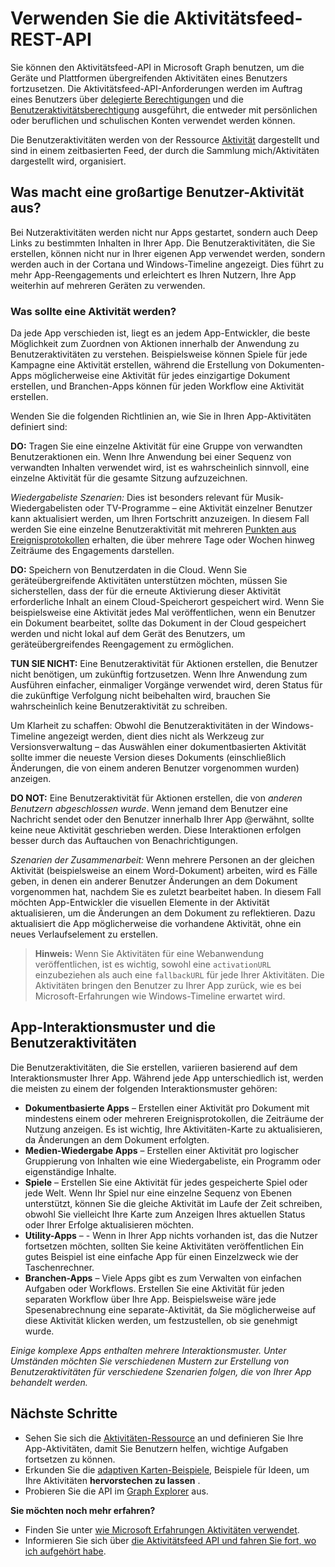 # <a name="use-the-activity-feed-rest-api"></a>Verwenden Sie die Aktivitätsfeed-REST-API

Sie können den Aktivitätsfeed-API in Microsoft Graph benutzen, um die Geräte und Plattformen übergreifenden Aktivitäten eines Benutzers fortzusetzen. Die Aktivitätsfeed-API-Anforderungen werden im Auftrag eines Benutzers über [delegierte Berechtigungen](../../../concepts/permissions_reference.md#delegated-permissions-application-permissions-and-effective-permissions) und die [Benutzeraktivitätsberechtigung](../../../concepts/permissions_reference.md) ausgeführt, die entweder mit persönlichen oder beruflichen und schulischen Konten verwendet werden können. 

Die Benutzeraktivitäten werden von der Ressource [Aktivität](https://developer.microsoft.com/en-us/graph/docs/api-reference/v1.0/resources/projectrome_activity) dargestellt und sind in einem zeitbasierten Feed, der durch die Sammlung mich/Aktivitäten dargestellt wird, organisiert. 
<!-- Add missing content.
Each activity represents a unique... 
-->
## <a name="what-makes-a-great-user-activity"></a>Was macht eine großartige Benutzer-Aktivität aus?

Bei Nutzeraktivitäten werden nicht nur Apps gestartet, sondern auch Deep Links zu bestimmten Inhalten in Ihrer App. Die Benutzeraktivitäten, die Sie erstellen, können nicht nur in Ihrer eigenen App verwendet werden, sondern werden auch in der Cortana und Windows-Timeline angezeigt. Dies führt zu mehr App-Reengagements und erleichtert es Ihren Nutzern, Ihre App weiterhin auf mehreren Geräten zu verwenden.  

### <a name="what-should-become-an-activity"></a>Was sollte eine Aktivität werden? 

Da jede App verschieden ist, liegt es an jedem App-Entwickler, die beste Möglichkeit zum Zuordnen von Aktionen innerhalb der Anwendung zu Benutzeraktivitäten zu verstehen. Beispielsweise können Spiele für jede Kampagne eine Aktivität erstellen, während die Erstellung von Dokumenten-Apps möglicherweise eine Aktivität für jedes einzigartige Dokument erstellen, und Branchen-Apps können für jeden Workflow eine Aktivität erstellen. 

Wenden Sie die folgenden Richtlinien an, wie Sie in Ihren App-Aktivitäten definiert sind:

**DO:** Tragen Sie eine einzelne Aktivität für eine Gruppe von verwandten Benutzeraktionen ein. Wenn Ihre Anwendung bei einer Sequenz von verwandten Inhalten verwendet wird, ist es wahrscheinlich sinnvoll, eine einzelne Aktivität für die gesamte Sitzung aufzuzeichnen.  

*Wiedergabeliste Szenarien:* Dies ist besonders relevant für Musik-Wiedergabelisten oder TV-Programme – eine Aktivität einzelner Benutzer kann aktualisiert werden, um Ihren Fortschritt anzuzeigen. In diesem Fall werden Sie eine einzelne Benutzeraktivität mit mehreren [Punkten aus Ereignisprotokollen](https://developer.microsoft.com/en-us/graph/docs/api-reference/v1.0/resources/projectrome_historyitem) erhalten, die über mehrere Tage oder Wochen hinweg Zeiträume des Engagements darstellen.  

**DO:** Speichern von Benutzerdaten in die Cloud. Wenn Sie geräteübergreifende Aktivitäten unterstützen möchten, müssen Sie sicherstellen, dass der für die erneute Aktivierung dieser Aktivität erforderliche Inhalt an einem Cloud-Speicherort gespeichert wird. Wenn Sie beispielsweise eine Aktivität jedes Mal veröffentlichen, wenn ein Benutzer ein Dokument bearbeitet, sollte das Dokument in der Cloud gespeichert werden und nicht lokal auf dem Gerät des Benutzers, um geräteübergreifendes Reengagement zu ermöglichen.  

**TUN SIE NICHT:** Eine Benutzeraktivität für Aktionen erstellen, die Benutzer nicht benötigen, um zukünftig fortzusetzen. Wenn Ihre Anwendung zum Ausführen einfacher, einmaliger Vorgänge verwendet wird, deren Status für die zukünftige Verfolgung nicht beibehalten wird, brauchen Sie wahrscheinlich keine Benutzeraktivität zu schreiben. 

Um Klarheit zu schaffen: Obwohl die Benutzeraktivitäten in der Windows-Timeline angezeigt werden, dient dies nicht als Werkzeug zur Versionsverwaltung – das Auswählen einer dokumentbasierten Aktivität sollte immer die neueste Version dieses Dokuments (einschließlich Änderungen, die von einem anderen Benutzer vorgenommen wurden) anzeigen.

**DO NOT:** Eine Benutzeraktivität für Aktionen erstellen, die von *anderen Benutzern abgeschlossen wurde*. Wenn jemand dem Benutzer eine Nachricht sendet oder den Benutzer innerhalb Ihrer App @erwähnt, sollte keine neue Aktivität geschrieben werden. Diese Interaktionen erfolgen besser durch das Auftauchen von Benachrichtigungen.  

*Szenarien der Zusammenarbeit:* Wenn mehrere Personen an der gleichen Aktivität (beispielsweise an einem Word-Dokument) arbeiten, wird es Fälle geben, in denen ein anderer Benutzer Änderungen an dem Dokument vorgenommen hat, nachdem Sie es zuletzt bearbeitet haben. In diesem Fall möchten App-Entwickler die visuellen Elemente in der Aktivität aktualisieren, um die Änderungen an dem Dokument zu reflektieren. Dazu aktualisiert die App möglicherweise die vorhandene Aktivität, ohne ein neues Verlaufselement zu erstellen. 

>**Hinweis:** Wenn Sie Aktivitäten für eine Webanwendung veröffentlichen, ist es wichtig, sowohl eine `activationURL` einzubeziehen als auch eine `fallbackURL` für jede Ihrer Aktivitäten. Die Aktivitäten bringen den Benutzer zu Ihrer App zurück, wie es bei Microsoft-Erfahrungen wie Windows-Timeline erwartet wird. 

## <a name="app-interaction-patterns-and-user-activities"></a>App-Interaktionsmuster und die Benutzeraktivitäten 
Die Benutzeraktivitäten, die Sie erstellen, variieren basierend auf dem Interaktionsmuster Ihrer App. Während jede App unterschiedlich ist, werden die meisten zu einem der folgenden Interaktionsmuster gehören: 

* **Dokumentbasierte Apps** – Erstellen einer Aktivität pro Dokument mit mindestens einem oder mehreren Ereignisprotokollen, die Zeiträume der Nutzung anzeigen. Es ist wichtig, Ihre Aktivitäten-Karte zu aktualisieren, da Änderungen an dem Dokument erfolgten. 
* **Medien-Wiedergabe Apps** – Erstellen einer Aktivität pro logischer Gruppierung von Inhalten wie eine Wiedergabeliste, ein Programm oder eigenständige Inhalte. 
* **Spiele** – Erstellen Sie eine Aktivität für jedes gespeicherte Spiel oder jede Welt. Wenn Ihr Spiel nur eine einzelne Sequenz von Ebenen unterstützt, können Sie die gleiche Aktivität im Laufe der Zeit schreiben, obwohl Sie vielleicht Ihre Karte zum Anzeigen Ihres aktuellen Status oder Ihrer Erfolge aktualisieren möchten. 
* **Utility-Apps** – <g id = "3521"> - Wenn in Ihrer App nichts vorhanden ist, das die Nutzer fortsetzen möchten, sollten Sie keine Aktivitäten veröffentlichen Ein gutes Beispiel ist eine einfache App für einen Einzelzweck wie der Taschenrechner. 
* **Branchen-Apps** – Viele Apps gibt es zum Verwalten von einfachen Aufgaben oder Workflows. Erstellen Sie eine Aktivität für jeden separaten Workflow über Ihre App. Beispielsweise wäre jede Spesenabrechnung eine separate-Aktivität, da Sie möglicherweise auf diese Aktivität klicken werden, um festzustellen, ob sie genehmigt wurde.

*Einige komplexe Apps enthalten mehrere Interaktionsmuster. Unter Umständen möchten Sie verschiedenen Mustern zur Erstellung von Benutzeraktivitäten für verschiedene Szenarien folgen, die von Ihrer App behandelt werden.*

<!-- Add content or remove H2.
## Common use cases 
-->

## <a name="next-steps"></a>Nächste Schritte

- Sehen Sie sich die [Aktivitäten-Ressource](https://developer.microsoft.com/en-us/graph/docs/api-reference/v1.0/resources/projectrome_activity) an und definieren Sie Ihre App-Aktivitäten, damit Sie Benutzern helfen, wichtige Aufgaben fortsetzen zu können.
- Erkunden Sie die [adaptiven Karten-Beispiele,](http://adaptivecards.io/samples/) Beispiele für Ideen, um Ihre Aktivitäten **hervorstechen zu lassen** .  
- Probieren Sie die API im [Graph Explorer](https://developer.microsoft.com/en-us/graph/graph-explorer) aus.

**Sie möchten noch mehr erfahren?** 
- Finden Sie unter [wie Microsoft Erfahrungen Aktivitäten verwendet](https://channel9.msdn.com/events/Build/2017/B8108).
- Informieren Sie sich über [die Aktivitätsfeed API und fahren Sie fort, wo ich aufgehört habe](https://channel9.msdn.com/Events/Windows/Windows-Developer-Day-Fall-Creators-Update/WinDev011).
